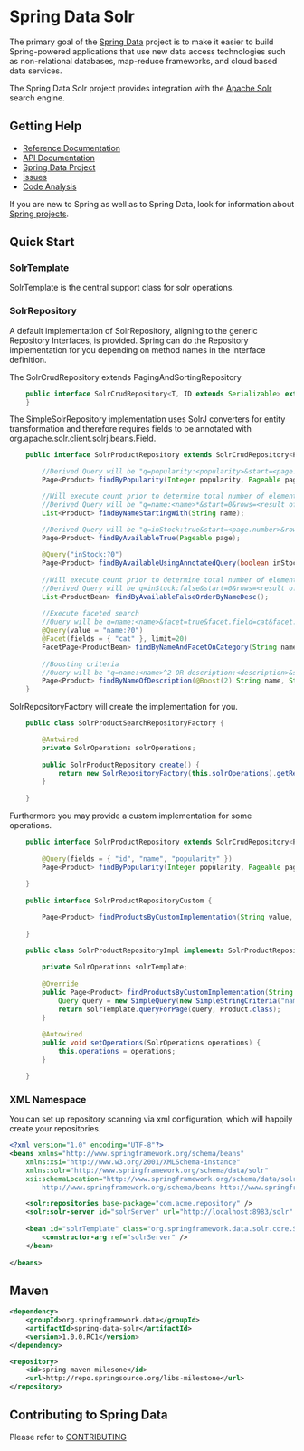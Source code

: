 Spring Data Solr
======================

The primary goal of the [Spring Data](http://www.springsource.org/spring-data) project is to make it easier to build Spring-powered applications that use new data access technologies such as non-relational databases, map-reduce frameworks, and cloud based data services.

The Spring Data Solr project provides integration with the [Apache Solr](http://lucene.apache.org/solr/) search engine. 

Getting Help
------------

* [Reference Documentation](http://static.springsource.org/spring-data/data-solr/docs/current/reference/html/)
* [API Documentation](http://static.springsource.org/spring-data/data-solr/docs/current/api/)
* [Spring Data Project](http://www.springsource.org/spring-data)
* [Issues](https://jira.springsource.org/browse/DATASOLR)
* [Code Analysis](https://sonar.springsource.org/dashboard/index/org.springframework.data:spring-data-solr)

If you are new to Spring as well as to Spring Data, look for information about [Spring projects](http://www.springsource.org/projects).

Quick Start
-----------

### SolrTemplate
SolrTemplate is the central support class for solr operations.
 
 
### SolrRepository
A default implementation of SolrRepository, aligning to the generic Repository Interfaces, is provided. Spring can do the Repository implementation for you depending on method names in the interface definition.

The SolrCrudRepository extends PagingAndSortingRepository 

```java
    public interface SolrCrudRepository<T, ID extends Serializable> extends SolrRepository<T, ID>, PagingAndSortingRepository<T, ID> {
    } 
```
    
The SimpleSolrRepository implementation uses SolrJ converters for entity transformation and therefore requires fields to be annotated with org.apache.solr.client.solrj.beans.Field.

```java
    public interface SolrProductRepository extends SolrCrudRepository<Product, String> {

        //Derived Query will be "q=popularity:<popularity>&start=<page.number>&rows=<page.size>"
        Page<Product> findByPopularity(Integer popularity, Pageable page);

        //Will execute count prior to determine total number of elements
        //Derived Query will be "q=name:<name>*&start=0&rows=<result of count query for q=name:<name>>"
        List<Product> findByNameStartingWith(String name);

        //Derived Query will be "q=inStock:true&start=<page.number>&rows=<page.size>"
        Page<Product> findByAvailableTrue(Pageable page);
  
        @Query("inStock:?0")
        Page<Product> findByAvailableUsingAnnotatedQuery(boolean inStock, Pageable page);
        
        //Will execute count prior to determine total number of elements
        //Derived Query will be q=inStock:false&start=0&rows=<result of count query for q=inStock:false>&sort=name desc
        List<ProductBean> findByAvailableFalseOrderByNameDesc();
        
        //Execute faceted search 
        //Query will be q=name:<name>&facet=true&facet.field=cat&facet.limit=20&start=<page.number>&rows=<page.size>
        @Query(value = "name:?0")
        @Facet(fields = { "cat" }, limit=20)
        FacetPage<ProductBean> findByNameAndFacetOnCategory(String name, Pageable page);
        
        //Boosting criteria
        //Query will be "q=name:<name>^2 OR description:<description>&start=<page.number>&rows=<page.size>
        Page<Product> findByNameOfDescription(@Boost(2) String name, String description, Pageable page);
    }
```

 SolrRepositoryFactory will create the implementation for you.

```java 
    public class SolrProductSearchRepositoryFactory {

        @Autwired
        private SolrOperations solrOperations;
  
        public SolrProductRepository create() {
  	        return new SolrRepositoryFactory(this.solrOperations).getRepository(SolrProductRepository.class);
        }
  
    }
```    
   
Furthermore you may provide a custom implementation for some operations.

```java
    public interface SolrProductRepository extends SolrCrudRepository<Product, String>, SolrProductRepositoryCustom {
    	
        @Query(fields = { "id", "name", "popularity" })
        Page<Product> findByPopularity(Integer popularity, Pageable page);
    	
    }
    
    public interface SolrProductRepositoryCustom {

        Page<Product> findProductsByCustomImplementation(String value, Pageable page)
	
    }

    public class SolrProductRepositoryImpl implements SolrProductRepositoryCustom {
	
        private SolrOperations solrTemplate;
	
        @Override
        public Page<Product> findProductsByCustomImplementation(String value, Pageable page) {
            Query query = new SimpleQuery(new SimpleStringCriteria("name:"+value)).setPageRequest(page);
            return solrTemplate.queryForPage(query, Product.class);
        }
        
        @Autowired
        public void setOperations(SolrOperations operations) {
            this.operations = operations;
        }

    }
```

### XML Namespace

You can set up repository scanning via xml configuration, which will happily create your repositories.
 
```xml
<?xml version="1.0" encoding="UTF-8"?>
<beans xmlns="http://www.springframework.org/schema/beans"
	xmlns:xsi="http://www.w3.org/2001/XMLSchema-instance"
	xmlns:solr="http://www.springframework.org/schema/data/solr"
	xsi:schemaLocation="http://www.springframework.org/schema/data/solr http://www.springframework.org/schema/data/solr/spring-solr-1.0.xsd
		http://www.springframework.org/schema/beans http://www.springframework.org/schema/beans/spring-beans.xsd">

	<solr:repositories base-package="com.acme.repository" />
	<solr:solr-server id="solrServer" url="http://localhost:8983/solr" />
	
	<bean id="solrTemplate" class="org.springframework.data.solr.core.SolrTemplate">
		<constructor-arg ref="solrServer" />
	</bean>
	
</beans>
```

Maven
-----

```xml
<dependency>
	<groupId>org.springframework.data</groupId>
	<artifactId>spring-data-solr</artifactId>
	<version>1.0.0.RC1</version>
</dependency> 

<repository>
	<id>spring-maven-milesone</id>
	<url>http://repo.springsource.org/libs-milestone</url>
</repository>  
```

Contributing to Spring Data
---------------------------
Please refer to [CONTRIBUTING](https://github.com/SpringSource/spring-data-solr/blob/master/CONTRIBUTING.md)
